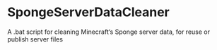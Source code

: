 # SpongeServerDataCleaner
A .bat script for cleaning Minecraft‘s Sponge server data, for reuse or publish server files
